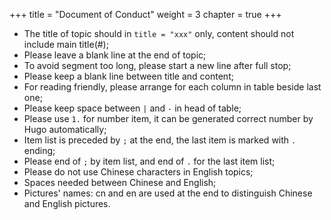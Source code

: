 +++
title = "Document of Conduct"
weight = 3
chapter = true
+++

- The title of topic should in `title = "xxx"` only, content should not include main title(#);
- Please leave a blank line at the end of topic;
- To avoid segment too long, please start a new line after full stop;
- Please keep a blank line between title and content;
- For reading friendly, please arrange for each column in table beside last one;
- Please keep space between `|` and `-` in head of table;
- Please use  `1.` for number item, it can be generated correct number by Hugo automatically; 
- Item list is preceded by `;` at the end, the last item is marked with `.` ending;
- Please end of `;` by item list, and end of `.` for the last item list;
- Please do not use Chinese characters in English topics;
- Spaces needed between Chinese and English;
- Pictures' names: cn and en are used at the end to distinguish Chinese and English pictures.
